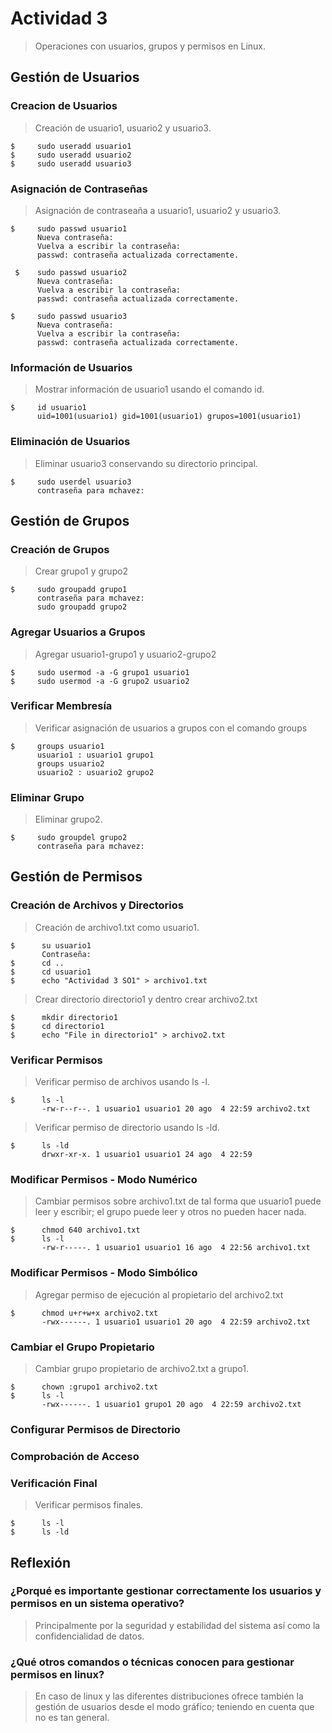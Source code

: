 # Actividad 3

> Operaciones con usuarios, grupos y permisos en Linux.

## Gestión de Usuarios
### Creacion de Usuarios
> Creación de usuario1, usuario2 y usuario3.

    $     sudo useradd usuario1
    $     sudo useradd usuario2
    $     sudo useradd usuario3

### Asignación de Contraseñas
> Asignación de contraseaña a usuario1, usuario2 y usuario3.

    $     sudo passwd usuario1
          Nueva contraseña:
          Vuelva a escribir la contraseña:
          passwd: contraseña actualizada correctamente.

     $    sudo passwd usuario2
          Nueva contraseña:
          Vuelva a escribir la contraseña:
          passwd: contraseña actualizada correctamente.
         
    $     sudo passwd usuario3
          Nueva contraseña:
          Vuelva a escribir la contraseña:
          passwd: contraseña actualizada correctamente.

### Información de Usuarios
> Mostrar información de usuario1 usando el comando id.

    $     id usuario1
          uid=1001(usuario1) gid=1001(usuario1) grupos=1001(usuario1)

### Eliminación de Usuarios
> Eliminar usuario3 conservando su directorio principal.

    $     sudo userdel usuario3
          contraseña para mchavez:

## Gestión de Grupos
### Creación de Grupos
> Crear grupo1 y grupo2

    $     sudo groupadd grupo1
          contraseña para mchavez:
          sudo groupadd grupo2

### Agregar Usuarios a Grupos
> Agregar usuario1-grupo1 y usuario2-grupo2

    $     sudo usermod -a -G grupo1 usuario1
    $     sudo usermod -a -G grupo2 usuario2

### Verificar Membresía
> Verificar asignación de usuarios a grupos con el comando groups

    $     groups usuario1
          usuario1 : usuario1 grupo1
          groups usuario2
          usuario2 : usuario2 grupo2

### Eliminar Grupo
> Eliminar grupo2.

    $     sudo groupdel grupo2
          contraseña para mchavez:

## Gestión de Permisos

### Creación de Archivos y Directorios
> Creación de archivo1.txt como usuario1.

    $      su usuario1
           Contraseña:
    $      cd ..
    $      cd usuario1
    $      echo "Actividad 3 SO1" > archivo1.txt

> Crear directorio directorio1 y dentro crear archivo2.txt

    $      mkdir directorio1
    $      cd directorio1
    $      echo "File in directorio1" > archivo2.txt

### Verificar Permisos
> Verificar permiso de archivos usando ls -l.

    $      ls -l
           -rw-r--r--. 1 usuario1 usuario1 20 ago  4 22:59 archivo2.txt
> Verificar permiso de directorio usando ls -ld.

    $      ls -ld
           drwxr-xr-x. 1 usuario1 usuario1 24 ago  4 22:59

### Modificar Permisos - Modo Numérico
> Cambiar permisos sobre archivo1.txt de tal forma que usuario1 puede leer y escribir; el grupo puede leer y otros no pueden hacer nada.

    $      chmod 640 archivo1.txt
    $      ls -l
           -rw-r-----. 1 usuario1 usuario1 16 ago  4 22:56 archivo1.txt

### Modificar Permisos - Modo Simbólico
> Agregar permiso de ejecución al propietario del archivo2.txt

    $      chmod u+r+w+x archivo2.txt
           -rwx------. 1 usuario1 usuario1 20 ago  4 22:59 archivo2.txt

### Cambiar el Grupo Propietario
> Cambiar grupo propietario de archivo2.txt a grupo1.

    $      chown :grupo1 archivo2.txt
    $      ls -l
           -rwx------. 1 usuario1 grupo1 20 ago  4 22:59 archivo2.txt

### Configurar Permisos de Directorio
### Comprobación de Acceso
### Verificación Final
> Verificar permisos finales.

    $      ls -l
    $      ls -ld
    
## Reflexión
### ¿Porqué es importante gestionar correctamente los usuarios y permisos en un sistema operativo?
> Principalmente por la seguridad y estabilidad del sistema así como la confidencialidad de datos.
### ¿Qué otros comandos o técnicas conocen para gestionar permisos en linux?
> En caso de linux y las diferentes distribuciones ofrece también la gestión de usuarios desde el modo gráfico; teniendo en cuenta que no es tan general. 



